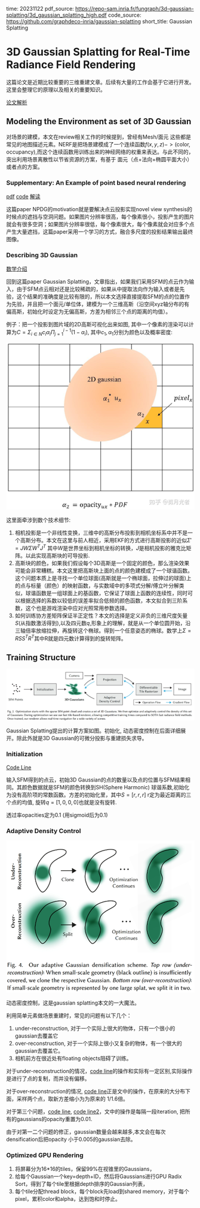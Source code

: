 time: 20231122
pdf_source: https://repo-sam.inria.fr/fungraph/3d-gaussian-splatting/3d_gaussian_splatting_high.pdf
code_source: https://github.com/graphdeco-inria/gaussian-splatting
short_title: Gaussian Splatting

# 3D Gaussian Splatting for Real-Time Radiance Field Rendering

这篇论文是近期比较重要的三维重建文章。后续有大量的工作会基于它进行开发。这里会整理它的原理以及相关的重要知识。

[论文解析](https://zhuanlan.zhihu.com/p/661363274)

## Modeling the Environment as set of 3D Gaussian

对场景的建模，本文在review相关工作的时候提到，曾经有Mesh/面元 这些都是常见的地图描述元素。NERF是把场景建模成了一个连续函数$f(x,y,z)->(\text{color}, \text{occupancy})$,而这个连续函数用训练出来的神经网络的权重来表达。与此不同的，突出利用场景离散性以节省资源的方案，有基于 面元（点+法向+椭圆平面大小）或者点的方案。

### Supplementary: An Example of point based neural rendering

[pdf](https://arxiv.org/abs/1906.08240v3) [code](https://github.com/alievk/npbg) [解读](https://zhuanlan.zhihu.com/p/158945862)

这篇paper NPDG的motivation就是要解决点云投影实现novel view synthesis的时候点的遮挡与空洞问题。如果图片分辨率很高，每个像素很小，投影产生的图片就会有很多空洞；如果图片分辨率很低，每个像素很大，每个像素就会对应多个点产生大量遮挡，这篇paper采用一个学习的方式，融合多尺度的投影结果输出最终图像。

### Describing 3D Gaussian

[数学介绍](https://zhuanlan.zhihu.com/p/664725693)

回到这篇paper Gaussian Splatting，文章指出，如果我们采用SFM的点云作为输入，由于SFM点云相对还是比较稀疏的，如果从中提取法向作为输入或者是先验，这个结果的准确度是比较有限的，所以本文选择直接提取SFM的点的位置作为先验，并且把一个面元/单位体，建模为一个三维高斯（沿空间xyz轴分布的有偏高斯，初始化时设定为无偏高斯，方差为相邻三个点的距离的均值）。


例子：把一个投影到图片域的2D高斯可视化出来如图, 其中一个像素的渲染可以计算为$C=\Sigma_{i \in N} c_i\alpha_i \Pi^{i-1}_{j=1}(1-\alpha_i)$, 其中$c_1, \alpha_1$分别为颜色以及概率密度:

![image](res/gaussian_render.jpg)

这里面牵涉到数个技术细节:

1. 相机投影是一个非线性变换，三维中的高斯分布投影到相机坐标系中并不是一个高斯分布。本文在这里与前人相近，采用EKF的方式进行高斯投影的近似$\Sigma' = JW\Sigma W^TJ^T$ 其中$W$是世界坐标到相机坐标的转换，$J$是相机投影的雅克比矩阵。以此实现高斯块的可导投影.
2. 高斯块的颜色，如果我们假设每个3D高斯是一个固定的颜色，那么渲染效果可能会非常糟糕。本文这里把高斯块上面的点的颜色建模成了一个球谐函数。这个问题本质上是寻找一个单位球面(高斯就是一个椭球面，拉伸过的球面)上的点与标量（颜色）的映射函数，与实数域中的多项式分解/傅立叶分解类似，球谐函数是一组球面上的基函数，它保证了球面上函数的连续性，同时可以根据选择的系数以较低的误差率拟合低频的颜色函数，本文拟合到三阶系数，这个也是游戏渲染中应对光照常用参数选择。
3. 如何训练协方差矩阵保证半正定性？本文的选择是定义非负的三维尺度矢量$S$(从指数激活得到),以及四元数$q$,形象上的理解，就是从一个单位圆开始，沿三轴倍率放缩拉伸，再旋转这个椭球。得到一个任意姿态的椭球。数学上$\Sigma = RSS^TR^T$其中R就是四元数计算得到的旋转矩阵。

## Training Structure

![image](res/gaussian_structure.png)

Gaussian Splatting提出的计算方案如图。初始化, 动态密度控制在后面详细展开。除此外就是3D Gaussian的可微分投影与重建损失求导。

### Initialization

[Code Line](https://github.com/graphdeco-inria/gaussian-splatting/blob/2eee0e26d2d5fd00ec462df47752223952f6bf4e/scene/gaussian_model.py#L124)

输入SFM得到的点云，初始3D Gaussian的点的数量以及点的位置与SFM结果相同。其颜色数据就是SFM的颜色转换到SH(Sphere Harmonic) 球谐系数,初始化为没有高阶项的常数函数。方差的初始化里，其中$S=[r, r, r]$ r定为最近距离的三个点的均值, 旋转$q=[1,0,0,0]$也就是没有旋转.

透过率opacities定为0.1 (用sigmoid后为0.1)

### Adaptive Density Control

![image](res/gaussian_dynamic.png)

动态密度控制，这是gaussian splatting本文的一大魔法。

利用简单元素做场景重建时，常见的问题有以下几个：

1. under-reconstruction, 对于一个实际上很大的物体，只有一个很小的gaussian去覆盖它
2. over-reconstruction, 对于一个实际上很小又复杂的物体，有一个很大的gaussian去覆盖它。
3. 相机前方在很近处有floating objects阻碍了训练。

对于under-reconstruction的情况，[code line](https://github.com/graphdeco-inria/gaussian-splatting/blob/2eee0e26d2d5fd00ec462df47752223952f6bf4e/scene/gaussian_model.py#L374)的操作和实际有一定区别,实际操作是进行了点的复制，而并没有偏移。

对于over-reconstruction的情况, [code line](https://github.com/graphdeco-inria/gaussian-splatting/blob/2eee0e26d2d5fd00ec462df47752223952f6bf4e/scene/gaussian_model.py#L349)正是文中的操作，在原来的大分布下面，采样两个点，取新方差缩小为为原来的 1/1.6倍。

对于第三个问题，[code line](https://github.com/graphdeco-inria/gaussian-splatting/blob/2eee0e26d2d5fd00ec462df47752223952f6bf4e/train.py#L123C31-L123C44), [code line2](https://github.com/graphdeco-inria/gaussian-splatting/blob/2eee0e26d2d5fd00ec462df47752223952f6bf4e/scene/gaussian_model.py#L210)，文中的操作是每隔一段iteration, 把所有的gaussians的opacity重置为0.01.

由于对第一二个问题的修正，gaussian数量会越来越多,本文会在每次densification后把opacity 小于0.005的gaussian去除。


### Optimized GPU Rendering

1. 将屏幕分为16*16的tiles，保留99%在视锥里的Gaussians，
2. 给每个Gaussian一个key=depth+ID，然后将Gaussians进行GPU Radix Sort，得到了每个tile里根据depth排序的Gaussian列表，
3. 每个tile分配thread block，每个block先load到shared memory，对于每个pixel，累积color和alpha，达到饱和时停止。
